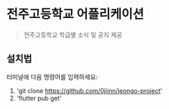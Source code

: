 # 전주고등학교 어플리케이션

> 전주고등학교 학급별 소식 및 공지 제공 <br />

## 설치법

터미널에 다음 명령어를 입력하세요:

1) 'git clone https://github.com/0jiinn/jeongo-project'
2) 'flutter pub get'
